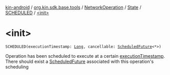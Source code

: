 [kin-android](../../../../index.md) / [org.kin.sdk.base.tools](../../../index.md) / [NetworkOperation](../../index.md) / [State](../index.md) / [SCHEDULED](index.md) / [&lt;init&gt;](./-init-.md)

# &lt;init&gt;

`SCHEDULED(executionTimestamp: `[`Long`](https://kotlinlang.org/api/latest/jvm/stdlib/kotlin/-long/index.html)`, cancellable: `[`ScheduledFuture`](https://docs.oracle.com/javase/6/docs/api/java/util/concurrent/ScheduledFuture.html)`<*>)`

Operation has been scheduled to execute at a certain [executionTimestamp](execution-timestamp.md).
There should exist a [ScheduledFuture](https://docs.oracle.com/javase/6/docs/api/java/util/concurrent/ScheduledFuture.html) associated with this operation's scheduling

